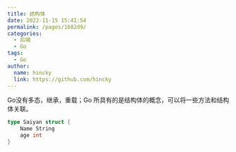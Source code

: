```yaml
---
title: 结构体
date: 2022-11-15 15:41:54
permalink: /pages/1682d9/
categories:
  - 后端
  - Go
tags:
  - Go
author: 
  name: hincky
  link: https://github.com/hincky
---
```


Go没有多态，继承，重载；Go 所具有的是结构体的概念，可以将一些方法和结构体关联。

```go
type Saiyan struct {
    Name String
    age int
}
```
